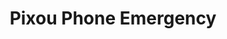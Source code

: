 ---
title: "Pixou Phone Emergency"
url: /chelles/pixou-phone-emergency/
shop: téléphone portable
---